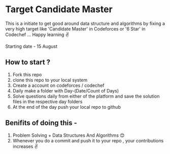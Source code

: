 # Target Candidate Master

This is a initiate to get good around data structure and algorithms by fixing a very high target like 'Candidate Master' in Codeforces or '6 Star' in Codechef ...
Happy learning ✌

Starting date - 15 August


## How to start ?

1. Fork this repo
2. clone this repo to your local system
3. Create a account on codeforces / codechef 
4. Daily make a folder with Day-(Date/Count of Days)
5. Solve questions daily from either of the platform and save the solution files in the respective day folders
6. At the end of the day push your local repo to github


## Benifits of doing this -

1. Problem Solving + Data Structures And Algorithms 😊
2. Whenever you do a commit and push it to your repo , your contributions increases ✌
